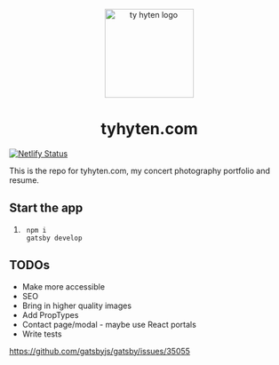 <p align="center">
  <a href="https://www.tyhyten.com">
    <img alt="ty hyten logo" src="https://tyhyten.s3-us-west-1.amazonaws.com/ty-hyten-logo.png" width="160" />
  </a>
</p>
<h1 align="center">
  tyhyten.com
</h1>

[![Netlify Status](https://api.netlify.com/api/v1/badges/beac823f-474b-43f5-aef2-06bfecb15b05/deploy-status)](https://app.netlify.com/sites/blissful-bohr-959b76/deploys)

This is the repo for tyhyten.com, my concert photography portfolio and resume.

## Start the app

1. ```shell
    npm i
    gatsby develop
   ```

## TODOs

- Make more accessible
- SEO
- Bring in higher quality images
- Add PropTypes
- Contact page/modal - maybe use React portals
- Write tests

https://github.com/gatsbyjs/gatsby/issues/35055
